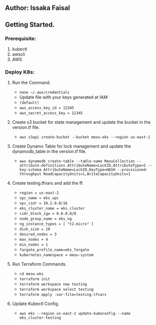 ## Author: Issaka Faisal

## Getting Started.

<a name="One"></a>

### Prerequisite:

1. kubectl
2. awscli
3. AWS

<a name="Two"></a>

### Deploy K8s:

1. Run the Command.

   - `nano ~/.aws/credentials`
   - Update file with your keys generated at IAM
   - `[default]`
   - `aws_access_key_id = 12345`
   - `aws_secret_access_key = 12345`

1. Create s3 bucket for state management and update the bucket in the version.tf file.

   - `aws s3api create-bucket --bucket meou-eks --region us-east-1`

1. Create Dynamo Table for lock management and update the dynamodb_table in the version.tf file.

   - `aws dynamodb create-table --table-name MeouCollection --attribute-definitions AttributeName=LockID,AttributeType=S --key-schema AttributeName=LockID,KeyType=HASH --provisioned-throughput ReadCapacityUnits=1,WriteCapacityUnits=1`

1. Create testing.tfvars and add the ff.

   - `region = us-east-2`
   - `vpc_name = eks_vpc`
   - `vpc_cidr = 10.2.0.0/16`
   - `eks_cluster_name = eks_cluster`
   - `cidr_block_igw = 0.0.0.0/0`
   - `node_group_name = eks_ng`
   - `ng_instance_types = [ "t2.micro" ]`
   - `disk_size = 10`
   - `desired_nodes = 3`
   - `max_nodes = 4`
   - `min_nodes = 1`
   - `fargate_profile_name=eks_fargate`
   - `kubernetes_namespace = meou-system`

1. Run Terraform Commands.

   - `cd meou-eks `
   - `terraform init`
   - `terraform workspace new testing`
   - `terraform workspace select testing`
   - `terraform apply -var-file=testing.tfvars`

1. Update Kubectl Config.

   - `aws eks --region us-east-2 update-kubeconfig --name eks_cluster-testing`
